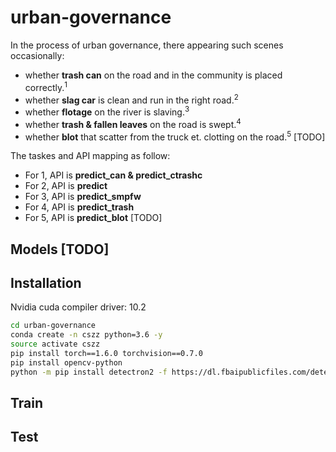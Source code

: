 # **urban-governance**
In the process of urban governance, there appearing such scenes occasionally: 
- whether **trash can** on the road and in the community is placed correctly.<sup>1</sup>
- whether **slag car** is clean and run in the right road.<sup>2</sup>
- whether **flotage** on the river is slaving.<sup>3</sup>
- whether **trash & fallen leaves** on the road is swept.<sup>4</sup>
- whether **blot** that scatter from the truck et. clotting on the road.<sup>5</sup> [TODO]
 
The taskes and API mapping as follow:  
- For 1, API is **predict_can & predict_ctrashc**
- For 2, API is **predict**
- For 3, API is **predict_smpfw**
- For 4, API is **predict_trash**
- For 5, API is **predict_blot** [TODO]

## Models [TODO]

## Installation
Nvidia cuda compiler driver: 10.2
```bash
cd urban-governance
conda create -n cszz python=3.6 -y
source activate cszz
pip install torch==1.6.0 torchvision==0.7.0
pip install opencv-python
python -m pip install detectron2 -f https://dl.fbaipublicfiles.com/detectron2/wheels/cu102/torch1.6/index.html
```

## Train


## Test

